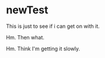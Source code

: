 # newTest
This is just to see if i can get on with it.


Hm. Then what.

Hm. Think I'm getting it slowly.
